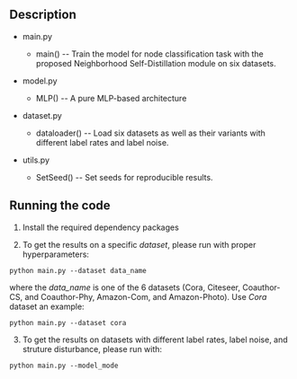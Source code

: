 
## Description

* main.py  
  * main() -- Train the model for node classification task with the proposed Neighborhood Self-Distillation module on six datasets.
* model.py  
  * MLP() -- A pure MLP-based architecture 
* dataset.py  

  * dataloader() -- Load six datasets as well as their variants with different label rates and label noise.
* utils.py  
  * SetSeed() -- Set seeds for reproducible results.



## Running the code

1. Install the required dependency packages

3. To get the results on a specific *dataset*, please run with proper hyperparameters:

  ```
python main.py --dataset data_name
  ```

where the *data_name* is one of the 6 datasets (Cora, Citeseer, Coauthor-CS, and Coauthor-Phy, Amazon-Com, and Amazon-Photo). Use  *Cora* dataset an example: 

```
python main.py --dataset cora
```

3. To get the results on datasets with different label rates, label noise, and struture disturbance, please run with:

  ```
python main.py --model_mode
  ```



